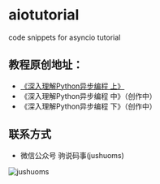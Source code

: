 # aiotutorial
code snippets for asyncio tutorial

## 教程原创地址：
* [《深入理解Python异步编程 上》](http://t.cn/R9W0JgN)
* 《深入理解Python异步编程 中》（创作中）
* 《深入理解Python异步编程 下》（创作中）


## 联系方式
* 微信公众号 驹说码事(jushuoms)

![jushuoms](http://7xn3rj.com1.z0.glb.clouddn.com/jushuoms.jpg)

